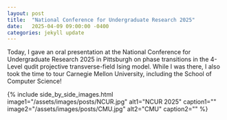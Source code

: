 ```yaml
---
layout: post
title:  "National Conference for Undergraduate Research 2025"
date:   2025-04-09 09:00:00 -0400
categories: jekyll update
---
```


Today, I gave an oral presentation at the National Conference for Undergraduate 
Research 2025 in Pittsburgh on phase transitions in the 4-Level qudit projective 
transverse-field Ising model. While I was there, I also took the time to tour
Carnegie Mellon University, including the School of Computer Science!

{% include side_by_side_images.html 
  image1="/assets/images/posts/NCUR.jpg"
  alt1="NCUR 2025"
  caption1=""
  image2="/assets/images/posts/CMU.jpg"
  alt2="CMU"
  caption2=""
%}
